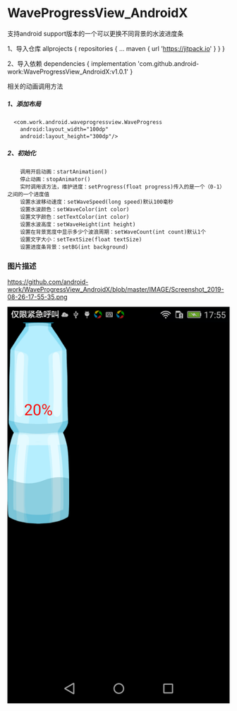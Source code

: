 # WaveProgressView_AndroidX
支持android support版本的一个可以更换不同背景的水波进度条

1、导入仓库
allprojects {
repositories {
...
maven { url 'https://jitpack.io' }
}
}

2、导入依赖
dependencies {
implementation 'com.github.android-work:WaveProgressView_AndroidX:v1.0.1'
}

相关的动画调用方法
  ##### 1、添加布局
      <com.work.android.waveprogressview.WaveProgress
        android:layout_width="100dp"
        android:layout_height="300dp"/>
        
   ##### 2、初始化
        调用开启动画：startAnimation()
        停止动画：stopAnimator()
        实时调用该方法，维护进度：setProgress(float progress)传入的是一个（0-1）之间的一个进度值
        设置水波移动速度：setWaveSpeed(long speed)默认100毫秒
        设置水波颜色：setWaveColor(int color)
        设置文字颜色：setTextColor(int color)
        设置水波高度：setWaveHeight(int height)
        设置在背景宽度中显示多少个波浪周期：setWaveCount(int count)默认1个
        设置文字大小：setTextSize(float textSize)
        设置进度条背景：setBG(int background)

### 图片描述<br>
https://github.com/android-work/WaveProgressView_AndroidX/blob/master/IMAGE/Screenshot_2019-08-26-17-55-35.png

![图片描述](https://github.com/android-work/WaveProgressView_AndroidX/blob/master/IMAGE/Screenshot_2019-08-26-17-55-35.png)
